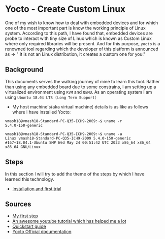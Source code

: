 Yocto - Create Custom Linux
===========================

One of my wish to know how to deal with embedded devices and for which one of the most important part is know the working principle of Linux system. According to this path, I have found that, embedded devices are probe to interact with tiny size of Linux which is known as Custom Linux where only required libraries will be present. And for this purpose, `yocto` is a renowned tool regarding which the developer of this platform is announced as -> " It is not an Linux distribution, it creates a custom one for you."

## Background

This documents serves the walking journey of mine to learn this tool. Rather than using any embedded board due to some constrains, I am setting up a virtualized environment using `KVM` and `QEMU`. As an operating system I am using `Ubuntu 18.04 LTS (Long Term Support)`

- My host machine's(aka virtual machine) details is as like as follows where I have installed Yocto:
```cli
vmash18@vmash18-Standard-PC-Q35-ICH9-2009:~$ uname -r
5.4.0-150-generic

vmash18@vmash18-Standard-PC-Q35-ICH9-2009:~$ uname -a
Linux vmash18-Standard-PC-Q35-ICH9-2009 5.4.0-150-generic #167~18.04.1-Ubuntu SMP Wed May 24 00:51:42 UTC 2023 x86_64 x86_64 x86_64 GNU/Linux
```

## Steps

In this section I will try to add the theme of the steps by which I have learned this technology.

- [Installation and first trial](1_yocto_intro.md)

## Sources

- [My first step](https://dornerworks.com/blog/heres-how-you-can-build-your-own-custom-linux-distro-with-yocto/)
- [An awesome youtube tutorial which has helped me a lot](https://www.youtube.com/watch?v=5fj05BWryhM&list=PLwqS94HTEwpQmgL1UsSwNk_2tQdzq3eVJ&index=1&pp=iAQB&ab_channel=Tech-A-Byte)
- [Quickstart guide](https://erickof.medium.com/yocto-project-tutorial-baking-a-minimal-linux-image-from-scratch-625b3e65f768)
- [Yocto Official documentation](https://docs.yoctoproject.org/brief-yoctoprojectqs/index.html)